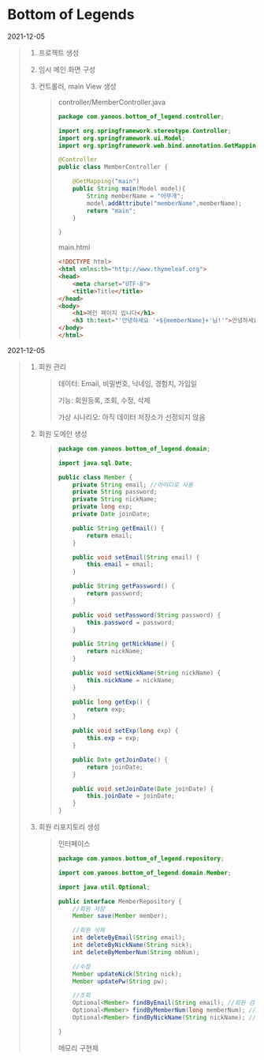 # Bottom of Legends

2021-12-05

> 1. 프로젝트 생성
>
> 2. 임시 메인 화면 구성
>
> 3. 컨트롤러,  main View 생성
>
>    > controller/MemberController.java
>    >
>    > ``` java
>    > package com.yanoos.bottom_of_legend.controller;
>    > 
>    > import org.springframework.stereotype.Controller;
>    > import org.springframework.ui.Model;
>    > import org.springframework.web.bind.annotation.GetMapping;
>    > 
>    > @Controller
>    > public class MemberController {
>    > 
>    >     @GetMapping("main")
>    >     public String main(Model model){
>    >         String memberName = "아무개";
>    >         model.addAttribute("memberName",memberName);
>    >         return "main";
>    >     }
>    > 
>    > }
>    > ```
>    >
>    > main.html
>    >
>    > ``` html
>    > <!DOCTYPE html>
>    > <html xmlns:th="http://www.thymeleaf.org">
>    > <head>
>    >     <meta charset="UTF-8">
>    >     <title>Title</title>
>    > </head>
>    > <body>
>    >     <h1>메인 페이지 입니다</h1>
>    >     <h3 th:text="'안녕하세요 '+${memberName}+'님!'">안녕하세요 member님</h3>
>    > </body>
>    > </html>
>    > ```
>    >
>    > 



2021-12-05

> 1. 회원 관리
>
>    > 데이터: Email, 비밀번호, 닉네임, 경험치, 가입일
>    >
>    > 기능: 회원등록, 조회, 수정, 삭제
>    >
>    > 가상 시나리오: 아직 데이터 저장소가 선정되지 않음
>    >
>    > 
>
> 2. 회원 도메인 생성
>
>    > ```java
>    > package com.yanoos.bottom_of_legend.domain;
>    > 
>    > import java.sql.Date;
>    > 
>    > public class Member {
>    >     private String email; //아이디로 사용
>    >     private String password;
>    >     private String nickName;
>    >     private long exp;
>    >     private Date joinDate;
>    > 
>    >     public String getEmail() {
>    >         return email;
>    >     }
>    > 
>    >     public void setEmail(String email) {
>    >         this.email = email;
>    >     }
>    > 
>    >     public String getPassword() {
>    >         return password;
>    >     }
>    > 
>    >     public void setPassword(String password) {
>    >         this.password = password;
>    >     }
>    > 
>    >     public String getNickName() {
>    >         return nickName;
>    >     }
>    > 
>    >     public void setNickName(String nickName) {
>    >         this.nickName = nickName;
>    >     }
>    > 
>    >     public long getExp() {
>    >         return exp;
>    >     }
>    > 
>    >     public void setExp(long exp) {
>    >         this.exp = exp;
>    >     }
>    > 
>    >     public Date getJoinDate() {
>    >         return joinDate;
>    >     }
>    > 
>    >     public void setJoinDate(Date joinDate) {
>    >         this.joinDate = joinDate;
>    >     }
>    > }
>    > 
>    > ```
>
> 3. 회원 리포지토리 생성
>
>    > 인터페이스
>    >
>    > ``` java
>    > package com.yanoos.bottom_of_legend.repository;
>    > 
>    > import com.yanoos.bottom_of_legend.domain.Member;
>    > 
>    > import java.util.Optional;
>    > 
>    > public interface MemberRepository {
>    >     //회원 저장
>    >     Member save(Member member);
>    > 
>    >     //회원 삭제
>    >     int deleteByEmail(String email);
>    >     int deleteByNickName(String nick);
>    >     int deleteByMemberNum(String mbNum);
>    > 
>    >     //수정
>    >     Member updateNick(String nick);
>    >     Member updatePw(String pw);
>    > 
>    >     //조회
>    >     Optional<Member> findByEmail(String email); //회원 검색
>    >     Optional<Member> findByMemberNum(long memberNum); //회원 검색
>    >     Optional<Member> findByNickName(String nickName); //회원 검색
>    > 
>    > }
>    > 
>    > 
>    > ```
>    >
>    > 
>    >
>    > 메모리 구현체
>    >
>    >  

